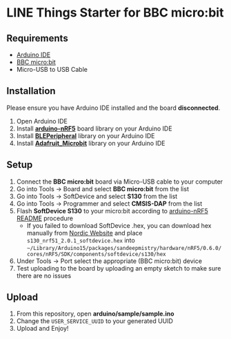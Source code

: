 # LINE Things Starter for BBC micro:bit

## Requirements
* [Arduino IDE](https://www.arduino.cc/en/Main/Software)
* [BBC micro:bit](https://microbit.org/)
* Micro-USB to USB Cable

## Installation
Please ensure you have Arduino IDE installed and the board **disconnected**.

1. Open Arduino IDE
2. Install **[arduino-nRF5](https://github.com/sandeepmistry/arduino-nRF5)** board library on your Arduino IDE
3. Install **[BLEPeripheral](https://github.com/sandeepmistry/arduino-BLEPeripheral)** library on your Arduino IDE
4. Install **[Adafruit_Microbit](https://github.com/adafruit/Adafruit_Microbit)** library on your Arduino IDE

## Setup
1. Connect the **BBC micro:bit** board via Micro-USB cable to your computer
2. Go into Tools -> Board and select **BBC micro:bit** from the list
3. Go into Tools -> SoftDevice and select **S130** from the list
4. Go into Tools -> Programmer and select **CMSIS-DAP** from the list
5. Flash **SoftDevice S130** to your micro:bit according to [arduino-nRF5 README](https://github.com/sandeepmistry/arduino-nRF5#selecting-a-softdevice) procedure
    * If you failed to download SoftDevice .hex, you can download hex manually from [Nordic Website](https://www.nordicsemi.com/Software-and-Tools/Software/S130/Download) and place `s130_nrf51_2.0.1_softdevice.hex` into `~/Library/Arduino15/packages/sandeepmistry/hardware/nRF5/0.6.0/cores/nRF5/SDK/components/softdevice/s130/hex`
6. Under Tools -> Port select the appropriate (BBC micro:bit) device
7. Test uploading to the board by uploading an empty sketch to make sure there are no issues

## Upload
1. From this repository, open **arduino/sample/sample.ino**
2. Change the `USER_SERVICE_UUID` to your generated UUID
3. Upload and Enjoy!
